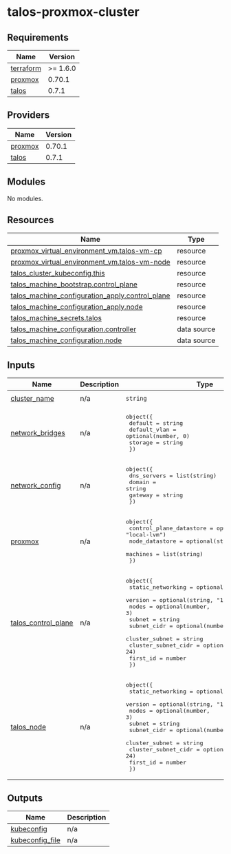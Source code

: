 # talos-proxmox-cluster

<!-- BEGINNING OF PRE-COMMIT-OPENTOFU DOCS HOOK -->
## Requirements

| Name | Version |
|------|---------|
| <a name="requirement_terraform"></a> [terraform](#requirement\_terraform) | >= 1.6.0 |
| <a name="requirement_proxmox"></a> [proxmox](#requirement\_proxmox) | 0.70.1 |
| <a name="requirement_talos"></a> [talos](#requirement\_talos) | 0.7.1 |

## Providers

| Name | Version |
|------|---------|
| <a name="provider_proxmox"></a> [proxmox](#provider\_proxmox) | 0.70.1 |
| <a name="provider_talos"></a> [talos](#provider\_talos) | 0.7.1 |

## Modules

No modules.

## Resources

| Name | Type |
|------|------|
| [proxmox_virtual_environment_vm.talos-vm-cp](https://registry.terraform.io/providers/bpg/proxmox/0.70.1/docs/resources/virtual_environment_vm) | resource |
| [proxmox_virtual_environment_vm.talos-vm-node](https://registry.terraform.io/providers/bpg/proxmox/0.70.1/docs/resources/virtual_environment_vm) | resource |
| [talos_cluster_kubeconfig.this](https://registry.terraform.io/providers/siderolabs/talos/0.7.1/docs/resources/cluster_kubeconfig) | resource |
| [talos_machine_bootstrap.control_plane](https://registry.terraform.io/providers/siderolabs/talos/0.7.1/docs/resources/machine_bootstrap) | resource |
| [talos_machine_configuration_apply.control_plane](https://registry.terraform.io/providers/siderolabs/talos/0.7.1/docs/resources/machine_configuration_apply) | resource |
| [talos_machine_configuration_apply.node](https://registry.terraform.io/providers/siderolabs/talos/0.7.1/docs/resources/machine_configuration_apply) | resource |
| [talos_machine_secrets.talos](https://registry.terraform.io/providers/siderolabs/talos/0.7.1/docs/resources/machine_secrets) | resource |
| [talos_machine_configuration.controller](https://registry.terraform.io/providers/siderolabs/talos/0.7.1/docs/data-sources/machine_configuration) | data source |
| [talos_machine_configuration.node](https://registry.terraform.io/providers/siderolabs/talos/0.7.1/docs/data-sources/machine_configuration) | data source |

## Inputs

| Name | Description | Type | Default | Required |
|------|-------------|------|---------|:--------:|
| <a name="input_cluster_name"></a> [cluster\_name](#input\_cluster\_name) | n/a | `string` | `"dev-cluster"` | no |
| <a name="input_network_bridges"></a> [network\_bridges](#input\_network\_bridges) | n/a | <pre>object({<br/>    default      = string<br/>    default_vlan = optional(number, 0)<br/>    storage      = string<br/>  })</pre> | n/a | yes |
| <a name="input_network_config"></a> [network\_config](#input\_network\_config) | n/a | <pre>object({<br/>    dns_servers = list(string)<br/>    domain      = string<br/>    gateway     = string<br/>  })</pre> | n/a | yes |
| <a name="input_proxmox"></a> [proxmox](#input\_proxmox) | n/a | <pre>object({<br/>    control_plane_datastore = optional(string, "local-lvm")<br/>    node_datastore          = optional(string, "local-lvm")<br/>    machines                = list(string)<br/>  })</pre> | n/a | yes |
| <a name="input_talos_control_plane"></a> [talos\_control\_plane](#input\_talos\_control\_plane) | n/a | <pre>object({<br/>    static_networking   = optional(bool, false)<br/>    version             = optional(string, "1.9.1")<br/>    nodes               = optional(number, 3)<br/>    subnet              = string<br/>    subnet_cidr         = optional(number, 24)<br/>    cluster_subnet      = string<br/>    cluster_subnet_cidr = optional(number, 24)<br/>    first_id            = number<br/>  })</pre> | n/a | yes |
| <a name="input_talos_node"></a> [talos\_node](#input\_talos\_node) | n/a | <pre>object({<br/>    static_networking   = optional(bool, false)<br/>    version             = optional(string, "1.9.1")<br/>    nodes               = optional(number, 3)<br/>    subnet              = string<br/>    subnet_cidr         = optional(number, 24)<br/>    cluster_subnet      = string<br/>    cluster_subnet_cidr = optional(number, 24)<br/>    first_id            = number<br/>  })</pre> | n/a | yes |

## Outputs

| Name | Description |
|------|-------------|
| <a name="output_kubeconfig"></a> [kubeconfig](#output\_kubeconfig) | n/a |
| <a name="output_kubeconfig_file"></a> [kubeconfig\_file](#output\_kubeconfig\_file) | n/a |
<!-- END OF PRE-COMMIT-OPENTOFU DOCS HOOK -->

